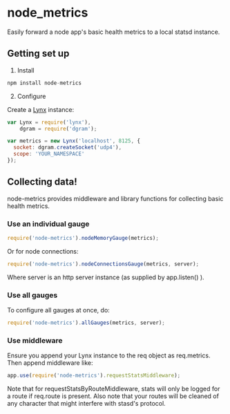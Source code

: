 # node_metrics
Easily forward a node app's basic health metrics to a local statsd instance.

## Getting set up
1. Install

  ```js
  npm install node-metrics
  ```
2. Configure

  Create a [Lynx](https://github.com/dscape/lynx) instance:

  ```js
  var Lynx = require('lynx'),
      dgram = require('dgram');

  var metrics = new Lynx('localhost', 8125, {
    socket: dgram.createSocket('udp4'),
    scope: 'YOUR_NAMESPACE'
  });
  ```
  
## Collecting data!
  node-metrics provides middleware and library functions for collecting basic health metrics.

  ### Use an individual gauge

  ```js
  require('node-metrics').nodeMemoryGauge(metrics);
  ```

  Or for node connections:

  ```js
  require('node-metrics').nodeConnectionsGauge(metrics, server);
  ```

  Where server is an http server instance (as supplied by app.listen() ).

  ### Use all gauges
  To configure all gauges at once, do:

  ```js
  require('node-metrics').allGauges(metrics, server);
  ```

  ### Use middleware 
  Ensure you append your Lynx instance to the req object as req.metrics. Then append middleware like:

  ```js
  app.use(require('node-metrics').requestStatsMiddleware);
  ```

  Note that for requestStatsByRouteMiddleware, stats will only be logged for a route if req.route is present. Also note that your routes will be cleaned of any character that might interfere with stasd's protocol.

